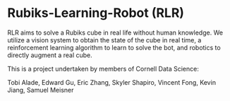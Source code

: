 # Rubiks-Learning-Robot (RLR)

RLR aims to solve a Rubiks cube in real life without human knowledge. 
We utilize a vision system to obtain the state of the cube in real time,
a reinforcement learning algorithm to learn to solve the bot,
and robotics to directly augment a real cube.

This is a project undertaken by members of Cornell Data Science:

Tobi Alade, Edward Gu, Eric Zhang, Skyler Shapiro, Vincent Fong, Kevin Jiang, Samuel Meisner 
